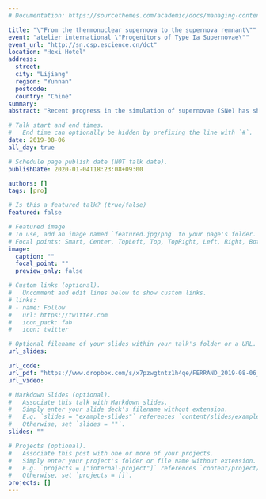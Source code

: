 ```yaml
---
# Documentation: https://sourcethemes.com/academic/docs/managing-content/

title: "\"From the thermonuclear supernova to the supernova remnant\""
event: "atelier international \"Progenitors of Type Ia Supernovae\""
event_url: "http://sn.csp.escience.cn/dct"
location: "Hexi Hotel"
address:
  street:
  city: "Lijiang"
  region: "Yunnan"
  postcode:
  country: "Chine"
summary:
abstract: "Recent progress in the simulation of supernovae (SNe) has shown the importance of turbulence and asymmetries in successful explosions, which prompts us to revisit the subsequent phase, the supernova remnant (SNR). Can we use the SNR morphology as a probe of the explosion mechanism? Recent work has shown the interest of this approach for a core-collapse SNR like Cas A. Here we argue for the case of a Type Ia SNR like Tycho. Our project is making the link between two communities, the one studying the explosion and the one studying the remnant. We have run 3D simulations of a SNR starting from the output of a 3D simulation of the thermonuclear explosion of a Chandrasekhar-mass white dwarf. By analyzing the wavefronts we have quantified the imprint of the explosion on the remnant over time. Assuming a uniform ambient medium, we find that the impact of the SN on the SNR may still be visible after hundreds of years. And interestingly, the newly simulated maps look more realistic than in previous works based on spherically symmetric ejecta profiles."

# Talk start and end times.
#   End time can optionally be hidden by prefixing the line with `#`.
date: 2019-08-06
all_day: true

# Schedule page publish date (NOT talk date).
publishDate: 2020-01-04T18:23:08+09:00

authors: []
tags: [pro]

# Is this a featured talk? (true/false)
featured: false

# Featured image
# To use, add an image named `featured.jpg/png` to your page's folder.
# Focal points: Smart, Center, TopLeft, Top, TopRight, Left, Right, BottomLeft, Bottom, BottomRight.
image:
  caption: ""
  focal_point: ""
  preview_only: false

# Custom links (optional).
#   Uncomment and edit lines below to show custom links.
# links:
# - name: Follow
#   url: https://twitter.com
#   icon_pack: fab
#   icon: twitter

# Optional filename of your slides within your talk's folder or a URL.
url_slides:

url_code:
url_pdf: "https://www.dropbox.com/s/x7pzwgtntz1h4qe/FERRAND_2019-08-06_Lijiang-meeting.pdf?dl=0"
url_video:

# Markdown Slides (optional).
#   Associate this talk with Markdown slides.
#   Simply enter your slide deck's filename without extension.
#   E.g. `slides = "example-slides"` references `content/slides/example-slides.md`.
#   Otherwise, set `slides = ""`.
slides: ""

# Projects (optional).
#   Associate this post with one or more of your projects.
#   Simply enter your project's folder or file name without extension.
#   E.g. `projects = ["internal-project"]` references `content/project/deep-learning/index.md`.
#   Otherwise, set `projects = []`.
projects: []
---
```

